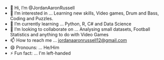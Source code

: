 - 👋 Hi, I’m @JordanAaronRussell
- 👀 I’m interested in ... Learning new skills, Video games, Drum and Bass, Coding and Puzzles.
- 🌱 I’m currently learning ... Python, R, C# and Data Science
- 💞️ I’m looking to collaborate on ... Analysing small datasets, Football Statistics and anything to do with Video Games
- 📫 How to reach me ... jordanaaronrussell12@gmail.com
- 😄 Pronouns: ... He/Him
- ⚡ Fun fact: ... I'm left-handed

<!---
JordanAaronRussell/JordanAaronRussell is a ✨ special ✨ repository because its `README.md` (this file) appears on your GitHub profile.
You can click the Preview link to take a look at your changes.
--->
